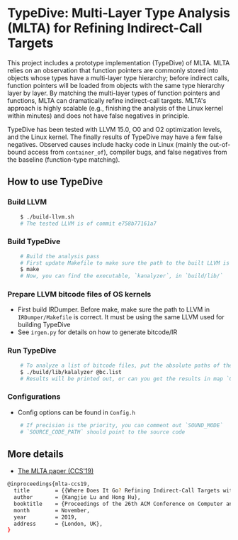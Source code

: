 # TypeDive: Multi-Layer Type Analysis (MLTA) for Refining Indirect-Call Targets 

This project includes a prototype implementation (TypeDive) of MLTA.
MLTA relies on an observation that function pointers are commonly
stored into objects whose types have a multi-layer type hierarchy;
before indirect calls, function pointers will be loaded from objects
with the same type hierarchy layer by layer.  By matching the
multi-layer types of function pointers and functions, MLTA can
dramatically refine indirect-call targets.  MLTA's approach is highly
scalable (e.g., finishing the analysis of the Linux kernel within
minutes) and does not have false negatives in principle. 


TypeDive has been tested with LLVM 15.0, O0 and O2 optimization
levels, and the Linux kernel. The finally results of TypeDive may
have a few false negatives. Observed causes include hacky code in
Linux (mainly the out-of-bound access from `container_of`), compiler
bugs, and false negatives from the baseline (function-type matching). 


## How to use TypeDive

### Build LLVM 
```sh 
	$ ./build-llvm.sh 
	# The tested LLVM is of commit e758b77161a7 
```

### Build TypeDive 
```sh 
	# Build the analysis pass 
	# First update Makefile to make sure the path to the built LLVM is correct
	$ make 
	# Now, you can find the executable, `kanalyzer`, in `build/lib/`
```
 
### Prepare LLVM bitcode files of OS kernels

* First build IRDumper. Before make, make sure the path to LLVM in
	`IRDumper/Makefile` is correct. It must be using the same LLVM used
	for building TypeDive
* See `irgen.py` for details on how to generate bitcode/IR

### Run TypeDive
```sh
	# To analyze a list of bitcode files, put the absolute paths of the bitcode files in a file, say "bc.list", then run:
	$ ./build/lib/kalalyzer @bc.list
	# Results will be printed out, or can you get the results in map `Ctx->Callees`.
```

### Configurations

* Config options can be found in `Config.h`
```sh
	# If precision is the priority, you can comment out `SOUND_MODE`
	# `SOURCE_CODE_PATH` should point to the source code 
```


## More details
* [The MLTA paper (CCS'19)](https://www-users.cse.umn.edu/~kjlu/papers/mlta.pdf)
```sh
@inproceedings{mlta-ccs19,
  title        = {{Where Does It Go? Refining Indirect-Call Targets with Multi-Layer Type Analysis}},
  author       = {Kangjie Lu and Hong Hu},
  booktitle    = {Proceedings of the 26th ACM Conference on Computer and Communications Security (CCS)},
  month        = November,
  year         = 2019,
  address      = {London, UK},
}
```
